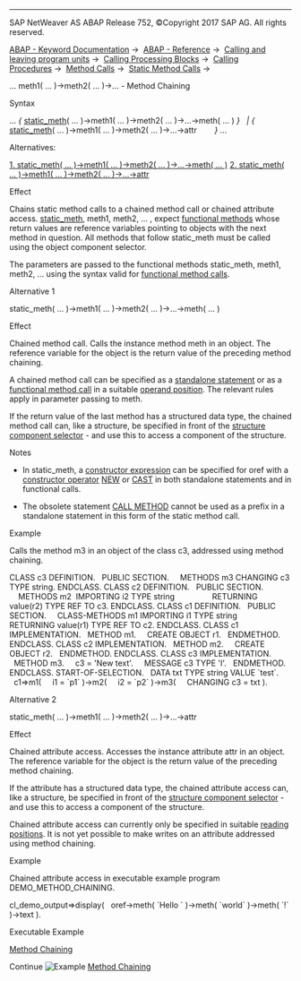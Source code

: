   

* * *

SAP NetWeaver AS ABAP Release 752, ©Copyright 2017 SAP AG. All rights reserved.

[ABAP - Keyword Documentation](javascript:call_link\('abenabap.htm'\)) →  [ABAP - Reference](javascript:call_link\('abenabap_reference.htm'\)) →  [Calling and leaving program units](javascript:call_link\('abenabap_execution.htm'\)) →  [Calling Processing Blocks](javascript:call_link\('abencall_processing_blocks.htm'\)) →  [Calling Procedures](javascript:call_link\('abencall_procedures.htm'\)) →  [Method Calls](javascript:call_link\('abenmethod_calls.htm'\)) →  [Static Method Calls](javascript:call_link\('abenmethod_calls_static.htm'\)) → 

... meth1( ... )->meth2( ... )->... - Method Chaining

Syntax

... *{* [static\_meth](javascript:call_link\('abapcall_method_meth_ident_stat.htm'\))( ... )->meth1( ... )->meth2( ... )->...->meth( ... ) *}*
  *|* *{* [static\_meth](javascript:call_link\('abapcall_method_meth_ident_stat.htm'\))( ... )->meth1( ... )->meth2( ... )->...->attr        *}* ...

Alternatives:

[1\. static\_meth( ... )->meth1( ... )->meth2( ... )->...->meth( ... )](#!ABAP_ALTERNATIVE_1@1@)
[2\. static\_meth( ... )->meth1( ... )->meth2( ... )->...->attr](#!ABAP_ALTERNATIVE_2@2@)

Effect

Chains static method calls to a chained method call or chained attribute access. [static\_meth](javascript:call_link\('abapcall_method_meth_ident_stat.htm'\)), meth1, meth2, ... , expect [functional methods](javascript:call_link\('abapcall_method_functional.htm'\)) whose return values are reference variables pointing to objects with the next method in question. All methods that follow static\_meth must be called using the object component selector.

The parameters are passed to the functional methods static\_meth, meth1, meth2, ... using the syntax valid for [functional method calls](javascript:call_link\('abapcall_method_functional.htm'\)).

Alternative 1

static\_meth( ... )->meth1( ... )->meth2( ... )->...->meth( ... )

Effect

Chained method call. Calls the instance method meth in an object. The reference variable for the object is the return value of the preceding method chaining.

A chained method call can be specified as a [standalone statement](javascript:call_link\('abapcall_method_static_short.htm'\)) or as a [functional method call](javascript:call_link\('abapcall_method_functional.htm'\)) in a suitable [operand position](javascript:call_link\('abenexpression_positions.htm'\)). The relevant rules apply in parameter passing to meth.

If the return value of the last method has a structured data type, the chained method call can, like a structure, be specified in front of the [structure component selector](javascript:call_link\('abenstructure_component_sel_glosry.htm'\) "Glossary Entry") \- and use this to access a component of the structure.

Notes

-   In static\_meth, a [constructor expression](javascript:call_link\('abenconstructor_expression_glosry.htm'\) "Glossary Entry") can be specified for oref with a [constructor operator](javascript:call_link\('abenconstructor_operator_glosry.htm'\) "Glossary Entry") [NEW](javascript:call_link\('abenconstructor_expression_new.htm'\)) or [CAST](javascript:call_link\('abenconstructor_expression_cast.htm'\)) in both standalone statements and in functional calls.
    
-   The obsolete statement [CALL METHOD](javascript:call_link\('abapcall_method_static.htm'\)) cannot be used as a prefix in a standalone statement in this form of the static method call.
    

Example

Calls the method m3 in an object of the class c3, addressed using method chaining.

CLASS c3 DEFINITION.
  PUBLIC SECTION.
    METHODS m3 CHANGING c3 TYPE string.
ENDCLASS.
CLASS c2 DEFINITION.
  PUBLIC SECTION.
    METHODS m2  IMPORTING i2 TYPE string
                RETURNING value(r2) TYPE REF TO c3.
ENDCLASS.
CLASS c1 DEFINITION.
  PUBLIC SECTION.
    CLASS-METHODS m1 IMPORTING i1 TYPE string
                     RETURNING value(r1) TYPE REF TO c2.
ENDCLASS.
CLASS c1 IMPLEMENTATION.
  METHOD m1.
    CREATE OBJECT r1.
  ENDMETHOD.
ENDCLASS.
CLASS c2 IMPLEMENTATION.
  METHOD m2.
    CREATE OBJECT r2.
  ENDMETHOD.
ENDCLASS.
CLASS c3 IMPLEMENTATION.
  METHOD m3.
    c3 = 'New text'.
    MESSAGE c3 TYPE 'I'.
  ENDMETHOD.
ENDCLASS.
START-OF-SELECTION.
  DATA txt TYPE string VALUE \`test\`.
  c1=>m1(
    i1 = \`p1\` )->m2(
    i2 = \`p2\` )->m3(
    CHANGING c3 = txt ).

Alternative 2

static\_meth( ... )->meth1( ... )->meth2( ... )->...->attr

Effect

Chained attribute access. Accesses the instance attribute attr in an object. The reference variable for the object is the return value of the preceding method chaining.

If the attribute has a structured data type, the chained attribute access can, like a structure, be specified in front of the [structure component selector](javascript:call_link\('abenstructure_component_sel_glosry.htm'\) "Glossary Entry") \- and use this to access a component of the structure.

Chained attribute access can currently only be specified in suitable [reading positions](javascript:call_link\('abenexpression_positions.htm'\)). It is not yet possible to make writes on an attribute addressed using method chaining.

Example

Chained attribute access in executable example program DEMO\_METHOD\_CHAINING.

cl\_demo\_output=>display(
  oref->meth( \`Hello \` )->meth( \`world\` )->meth( \`!\` )->text ).

Executable Example

[Method Chaining](javascript:call_link\('abenmethod_chaining_abexa.htm'\))

Continue
![Example](exa.gif "Example") [Method Chaining](javascript:call_link\('abenmethod_chaining_abexa.htm'\))
